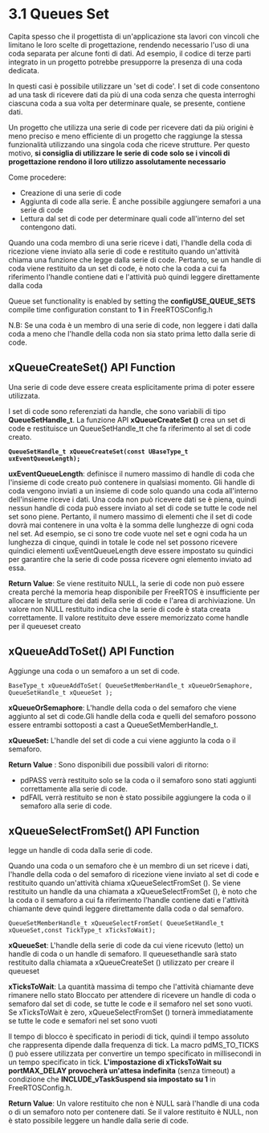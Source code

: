 # 3.1 Queues Set

Capita spesso che  il progettista di un'applicazione sta lavori con vincoli che limitano le loro scelte di progettazione, rendendo necessario l'uso di una coda separata per alcune fonti di dati. Ad esempio, il codice di terze parti integrato in un progetto potrebbe presupporre la presenza di una coda dedicata.

In questi casi è possibile utilizzare un 'set di code'. I set di code consentono ad una task di ricevere dati da più di una coda senza che questa interroghi ciascuna coda a sua volta per determinare quale, se presente, contiene dati.

Un progetto che utilizza una serie di code per ricevere dati da più origini è meno preciso e meno efficiente di un progetto che raggiunge la stessa funzionalità utilizzando una singola coda che riceve strutture. Per questo motivo, **si consiglia di utilizzare le serie di code solo se i vincoli di progettazione rendono il loro utilizzo assolutamente necessario**

Come procedere:

* Creazione di una serie di code
* Aggiunta di code alla serie. È anche possibile aggiungere semafori a una serie di code
* Lettura dal set di code per determinare quali code all'interno del set contengono dati.

Quando una coda membro di una serie riceve i dati, l'handle della coda di ricezione viene inviato alla serie di code e restituito quando un'attività chiama una funzione che legge dalla serie di code. Pertanto, se un handle di coda viene restituito da un set di code, è noto che la coda a cui fa riferimento l'handle contiene dati e l'attività può quindi leggere direttamente dalla coda

Queue  set  functionality  is  enabled  by  setting  the  **configUSE_QUEUE_SETS**  compile  time configuration constant to **1** in FreeRTOSConfig.h

N.B:  Se una coda è un membro di una serie di code, non leggere i dati dalla coda a meno che l'handle della coda non sia stato prima letto dalla serie di code.

## xQueueCreateSet() API Function

Una serie di code deve essere creata esplicitamente prima di poter essere utilizzata.

I set di code sono referenziati da handle, che sono variabili di tipo **QueueSetHandle_t**. La funzione API **xQueueCreateSet ()** crea un set di code e restituisce un QueueSetHandle_tt che fa riferimento al set di code creato.

**`QueueSetHandle_t xQueueCreateSet(const UBaseType_t uxEventQueueLength);`**

**uxEventQueueLength**: definisce il numero massimo di handle di coda che l'insieme di code creato può contenere in qualsiasi momento. Gli handle di coda vengono inviati a un insieme di code solo quando una coda all'interno dell'insieme riceve i dati. Una coda non può ricevere dati se è piena, quindi nessun handle di coda può essere inviato al set di code se tutte le code nel set sono piene. Pertanto, il numero massimo di elementi che il set di code dovrà mai contenere in una volta è la somma delle lunghezze di ogni coda nel set. Ad esempio, se ci sono tre code vuote nel set e ogni coda ha un lunghezza di cinque, quindi in totale le code nel set possono ricevere quindici elementi uxEventQueueLength deve essere impostato su quindici per garantire che la serie di code possa ricevere ogni elemento inviato ad essa.

**Return Value**:  Se viene restituito NULL, la serie di code non può essere creata perché la memoria heap disponibile per FreeRTOS è insufficiente per allocare le strutture dei dati della serie di code e l'area di archiviazione. Un valore non NULL restituito indica che la serie di code è stata creata correttamente. Il valore restituito deve essere memorizzato come handle per il queueset creato

## xQueueAddToSet() API Function

Aggiunge una coda o un semaforo a un set di code.

`BaseType_t xQueueAddToSet( QueueSetMemberHandle_t xQueueOrSemaphore, QueueSetHandle_t xQueueSet );`

**xQueueOrSemaphore**:  L'handle della coda o del semaforo che viene aggiunto al set di code.Gli handle della coda e quelli del semaforo possono essere entrambi sottoposti a cast a QueueSetMemberHandle_t.

**xQueueSet:** L'handle del set di code a cui viene aggiunto la coda o il semaforo.

**Return Value** :  Sono disponibili due possibili valori di ritorno:

* pdPASS verrà restituito solo se la coda o il semaforo sono stati aggiunti correttamente alla serie di code.
* pdFAIL verrà restituito se non è stato possibile aggiungere la coda o il semaforo alla serie di code.

## xQueueSelectFromSet() API Function

legge un handle di coda dalla serie di code.

Quando una coda o un semaforo che è un membro di un set riceve i dati, l'handle della coda o del semaforo di ricezione viene inviato al set di code e restituito quando un'attività chiama xQueueSelectFromSet (). Se viene restituito un handle da una chiamata a xQueueSelectFromSet (), è noto che la coda o il semaforo a cui fa riferimento l'handle contiene dati e l'attività chiamante deve quindi leggere direttamente dalla coda o dal semaforo.

`QueueSetMemberHandle_t xQueueSelectFromSet( QueueSetHandle_t xQueueSet,const TickType_t xTicksToWait);`

**xQueueSet**:  L'handle della serie di code da cui viene ricevuto (letto) un handle di coda o un handle di semaforo. Il queuesethandle sarà stato restituito dalla chiamata a xQueueCreateSet () utilizzato per creare il queueset

**xTicksToWait**: La quantità massima di tempo che l'attività chiamante deve rimanere nello stato Bloccato per attendere di ricevere un handle di coda o semaforo dal set di code, se tutte le code e il semaforo nel set sono vuoti. Se xTicksToWait è zero, xQueueSelectFromSet () tornerà immediatamente se tutte le code e semafori nel set sono vuoti

ll tempo di blocco è specificato in periodi di tick, quindi il tempo assoluto che rappresenta dipende dalla frequenza di tick. La macro pdMS_TO_TICKS () può essere utilizzata per convertire un tempo specificato in millisecondi in un tempo specificato in tick. **L'impostazione di xTicksToWait su portMAX_DELAY provocherà un'attesa indefinita** (senza timeout) a condizione che **INCLUDE_vTaskSuspend sia impostato su 1** in FreeRTOSConfig.h.

**Return Value**: Un valore restituito che non è NULL sarà l'handle di una coda o di un semaforo noto per contenere dati. Se il valore restituito è NULL, non è stato possibile leggere un handle dalla serie di code. 
